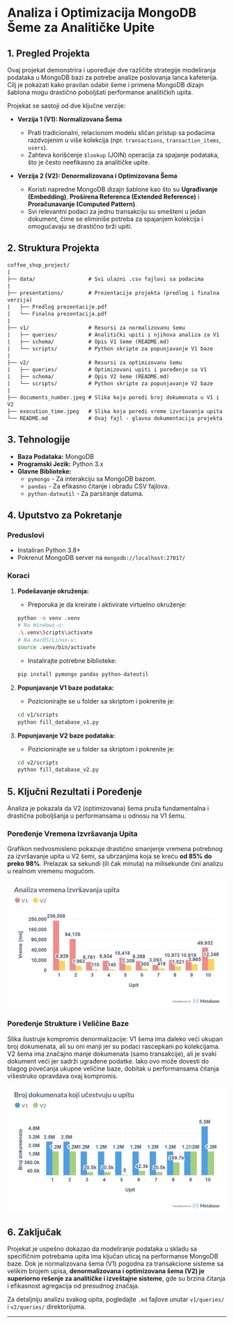# Analiza i Optimizacija MongoDB Šeme za Analitičke Upite

## 1. Pregled Projekta

Ovaj projekat demonstrira i upoređuje dve različite strategije modeliranja podataka u MongoDB bazi za potrebe analize poslovanja lanca kafeterija. Cilj je pokazati kako pravilan odabir šeme i primena MongoDB dizajn šablona mogu drastično poboljšati performanse analitičkih upita.

Projekat se sastoji od dve ključne verzije:

*   **Verzija 1 (V1): Normalizovana Šema**
    *   Prati tradicionalni, relacionom modelu sličan pristup sa podacima razdvojenim u više kolekcija (npr. `transactions`, `transaction_items`, `users`).
    *   Zahteva korišćenje `$lookup` (JOIN) operacija za spajanje podataka, što je često neefikasno za analitičke upite.

*   **Verzija 2 (V2): Denormalizovana i Optimizovana Šema**
    *   Koristi napredne MongoDB dizajn šablone kao što su **Ugrađivanje (Embedding)**, **Proširena Referenca (Extended Reference)** i **Proračunavanje (Computed Pattern)**.
    *   Svi relevantni podaci za jednu transakciju su smešteni u jedan dokument, čime se eliminiše potreba za spajanjem kolekcija i omogućavaju se drastično brži upiti.

## 2. Struktura Projekta

````
coffee_shop_project/
|
├── data/                 # Svi ulazni .csv fajlovi sa podacima
|
├── presentations/        # Prezentacije projekta (predlog i finalna verzija)
|   ├── Predlog prezentacije.pdf
|   └── Finalna prezentacija.pdf
|
├── v1/                   # Resursi za normalizovanu šemu
|   ├── queries/          # Analitički upiti i njihova analiza za V1
|   ├── schema/           # Opis V1 šeme (README.md)
|   └── scripts/          # Python skripte za popunjavanje V1 baze
|
├── v2/                   # Resursi za optimizovanu šemu
|   ├── queries/          # Optimizovani upiti i poređenje sa V1
|   ├── schema/           # Opis V2 šeme (README.md)
|   └── scripts/          # Python skripte za popunjavanje V2 baze
|
├── documents_number.jpeg # Slika koja poredi broj dokumenata u V1 i V2
├── execution_time.jpeg   # Slika koja poredi vreme izvršavanja upita
└── README.md             # Ovaj fajl - glavna dokumentacija projekta
````

## 3. Tehnologije

*   **Baza Podataka:** MongoDB
*   **Programski Jezik:** Python 3.x
*   **Glavne Biblioteke:**
    *   `pymongo` - Za interakciju sa MongoDB bazom.
    *   `pandas` - Za efikasno čitanje i obradu CSV fajlova.
    *   `python-dateutil` - Za parsiranje datuma.

## 4. Uputstvo za Pokretanje

### Preduslovi
*   Instaliran Python 3.8+
*   Pokrenut MongoDB server na `mongodb://localhost:27017/`

### Koraci
1.  **Podešavanje okruženja:**
    *   Preporuka je da kreirate i aktivirate virtuelno okruženje:
      ```bash
      python -m venv .venv
      # Na Windows-u:
      .\.venv\Scripts\activate
      # Na macOS/Linux-u:
      source .venv/bin/activate
      ```
    *   Instalirajte potrebne biblioteke:
      ```bash
      pip install pymongo pandas python-dateutil
      ```

2.  **Popunjavanje V1 baze podataka:**
    *   Pozicionirajte se u folder sa skriptom i pokrenite je:
      ```bash
      cd v1/scripts
      python fill_database_v1.py
      ```

3.  **Popunjavanje V2 baze podataka:**
    *   Pozicionirajte se u folder sa skriptom i pokrenite je:
      ```bash
      cd v2/scripts
      python fill_database_v2.py
      ```

## 5. Ključni Rezultati i Poređenje

Analiza je pokazala da V2 (optimizovana) šema pruža fundamentalna i drastična poboljšanja u performansama u odnosu na V1 šemu.

### Poređenje Vremena Izvršavanja Upita
Grafikon nedvosmisleno pokazuje drastično smanjenje vremena potrebnog za izvršavanje upita u V2 šemi, sa ubrzanjima koja se kreću **od 85% do preko 98%**. Prelazak sa sekundi (ili čak minuta) na milisekunde čini analizu u realnom vremenu mogućom.

![Poređenje vremena izvršavanja upita](execution_time.jpeg)

### Poređenje Strukture i Veličine Baze
Slika ilustruje kompromis denormalizacije: V1 šema ima daleko veći ukupan broj dokumenata, ali su oni manji jer su podaci rascepkani po kolekcijama. V2 šema ima značajno manje dokumenata (samo transakcije), ali je svaki dokument veći jer sadrži ugrađene podatke. Iako ovo može dovesti do blagog povećanja ukupne veličine baze, dobitak u performansama čitanja višestruko opravdava ovaj kompromis.

![Poređenje broja dokumenata](documents_number.jpeg)

## 6. Zaključak

Projekat je uspešno dokazao da modeliranje podataka u skladu sa specifičnim potrebama upita ima ključan uticaj na performanse MongoDB baze. Dok je normalizovana šema (V1) pogodna za transakcione sisteme sa velikim brojem upisa, **denormalizovana i optimizovana šema (V2) je superiorno rešenje za analitičke i izveštajne sisteme**, gde su brzina čitanja i efikasnost agregacija od presudnog značaja.

Za detaljniju analizu svakog upita, pogledajte `.md` fajlove unutar `v1/queries/` i `v2/queries/` direktorijuma.

---
